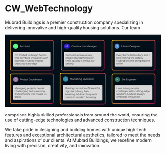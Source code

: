 # CW_WebTechnology

Mubrad Buildings is a premier construction company specializing in delivering innovative and high-quality housing solutions. Our team 

![image Team](https://github.com/capebabra/CW_WebTechnology/blob/main/testimonials/img/team.png?raw=true)


comprises highly skilled professionals from around the world, ensuring the use of cutting-edge technologies and advanced construction techniques. 

We take pride in designing and building homes with unique high-tech features and exceptional architectural aesthetics, tailored to meet the needs and aspirations of our clients. At Mubrad Buildings, we redefine modern living with precision, creativity, and innovation.
